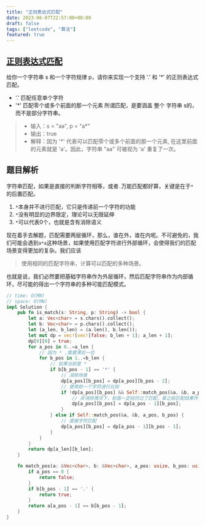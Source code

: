 ```yaml
---
title: "正则表达式匹配"
date: 2023-06-07T22:57:00+08:00
draft: false
tags: ["leetcode", "算法"]
featured: true
---
```


## [正则表达式匹配](https://leetcode.cn/problems/regular-expression-matching/)

给你一个字符串 s 和一个字符规律 p，请你来实现一个支持 '.' 和 '*' 的正则表达式匹配。

- '.' 匹配任意单个字符
- '*' 匹配零个或多个前面的那一个元素
所谓匹配，是要涵盖 整个 字符串 s的，而不是部分字符串。

>- 输入：s = "aa", p = "a*"
>- 输出：true
>- 解释：因为 '*' 代表可以匹配零个或多个前面的那一个元素, 在这里前面的元素就是 'a'。因此，字符串 "aa" 可被视为 'a' 重复了一次。



## 题目解析

字符串匹配，如果是直接的判断字符相等，或者`.`万能匹配都好算，关键是在于`*`的后置匹配。
1. `*`本身并不进行匹配，它只是传递前一个字符的功能
2. `*`没有明显的边界限定，理论可以无限延伸
3. `*`可以代表0个，也就是含有消除语义

现在着手去解题，匹配需要两层循环，那么，谁在外，谁在内呢。不可避免的，我们可能会遇到`a*a`这种场景，如果使用匹配字符进行外部循环，会使得我们的匹配场景变得更加的复杂。我们应该
> 使用相同的匹配字符串，计算可以匹配的多种场景。


也就是说，我们必然要把基础字符串作为外层循环，然后匹配字符串作为内部循环，尽可能的得出一个字符串的多种可能匹配模式。

```rust
// time: O(MN)
// space: O(MN)
impl Solution {
    pub fn is_match(s: String, p: String) -> bool {
        let a: Vec<char> = s.chars().collect();
        let b: Vec<char> = p.chars().collect();
        let (a_len, b_len) = (a.len(), b.len());
        let mut dp = vec![vec![false; b_len + 1]; a_len + 1];
        dp[0][0] = true;
        for a_pos in 0..=a_len {
            // 因为 * ,需要滞后一位
            for b_pos in 1..=b_len {
                // 如果当前是 * 
                if b[b_pos - 1] == '*' {
                    // 消除场景
                    dp[a_pos][b_pos] = dp[a_pos][b_pos - 2];
                    // 使用前一个字符进行比较
                    if !dp[a_pos][b_pos] && Self::match_pos(&a, &b, a_pos, b_pos - 1) {
                        // 非消除情况下，前面一定经历过了匹配，拿之前匹配结果作为当前匹配结果
                        dp[a_pos][b_pos] = dp[a_pos - 1][b_pos];
                    }
                } else if Self::match_pos(&a, &b, a_pos, b_pos) {
                    // 直接字符匹配
                    dp[a_pos][b_pos] = dp[a_pos - 1][b_pos - 1];
                }
            }
        }
        return dp[a_len][b_len];
    }

    fn match_pos(a: &Vec<char>, b: &Vec<char>, a_pos: usize, b_pos: usize) -> bool {
        if a_pos == 0 {
            return false;
        }
        if b[b_pos - 1] == '.' {
            return true;
        }
        return a[a_pos - 1] == b[b_pos - 1];
    }
}
```




